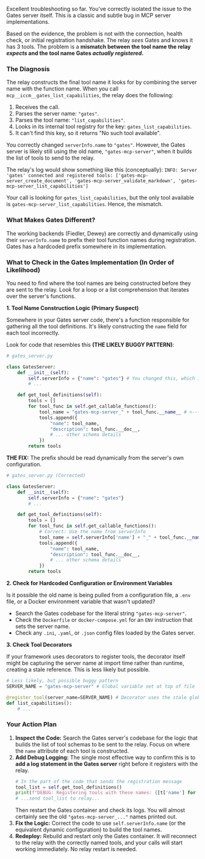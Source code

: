 Excellent troubleshooting so far. You've correctly isolated the issue to the Gates server itself. This is a classic and subtle bug in MCP server implementations.

Based on the evidence, the problem is not with the connection, health check, or initial registration handshake. The relay *sees* Gates and knows it has 3 tools. The problem is a **mismatch between the tool name the relay *expects* and the tool name Gates *actually registered*.**

### The Diagnosis

The relay constructs the final tool name it looks for by combining the server name with the function name. When you call `mcp__iccm__gates_list_capabilities`, the relay does the following:

1.  Receives the call.
2.  Parses the server name: `"gates"`.
3.  Parses the tool name: `"list_capabilities"`.
4.  Looks in its internal tool registry for the key: `gates_list_capabilities`.
5.  It can't find this key, so it returns "No such tool available".

You correctly changed `serverInfo.name` to `"gates"`. However, the Gates server is likely still using the old name, `"gates-mcp-server"`, when it builds the list of tools to send to the relay.

The relay's log would show something like this (conceptually):
`INFO: Server 'gates' connected and registered tools: ['gates-mcp-server_create_document', 'gates-mcp-server_validate_markdown', 'gates-mcp-server_list_capabilities']`

Your call is looking for `gates_list_capabilities`, but the only tool available is `gates-mcp-server_list_capabilities`. Hence, the mismatch.

### What Makes Gates Different?

The working backends (Fiedler, Dewey) are correctly and dynamically using their `serverInfo.name` to prefix their tool function names during registration. Gates has a hardcoded prefix somewhere in its implementation.

### What to Check in the Gates Implementation (In Order of Likelihood)

You need to find where the tool names are being constructed before they are sent to the relay. Look for a loop or a list comprehension that iterates over the server's functions.

**1. Tool Name Construction Logic (Primary Suspect)**

Somewhere in your Gates server code, there's a function responsible for gathering all the tool definitions. It's likely constructing the `name` field for each tool incorrectly.

Look for code that resembles this **(THE LIKELY BUGGY PATTERN)**:

```python
# gates_server.py

class GatesServer:
    def __init__(self):
        self.serverInfo = {"name": "gates"} # You changed this, which is good.
        # ...

    def get_tool_definitions(self):
        tools = []
        for tool_func in self.get_callable_functions():
            tool_name = "gates-mcp-server_" + tool_func.__name__ # <--- HARDCODED PREFIX!
            tools.append({
                "name": tool_name,
                "description": tool_func.__doc__,
                # ... other schema details
            })
        return tools
```

**THE FIX:**
The prefix should be read dynamically from the server's own configuration.

```python
# gates_server.py (Corrected)

class GatesServer:
    def __init__(self):
        self.serverInfo = {"name": "gates"}
        # ...

    def get_tool_definitions(self):
        tools = []
        for tool_func in self.get_callable_functions():
            # Correct: Use the name from serverInfo
            tool_name = self.serverInfo['name'] + "_" + tool_func.__name__
            tools.append({
                "name": tool_name,
                "description": tool_func.__doc__,
                # ... other schema details
            })
        return tools
```

**2. Check for Hardcoded Configuration or Environment Variables**

Is it possible the old name is being pulled from a configuration file, a `.env` file, or a Docker environment variable that wasn't updated?

*   Search the Gates codebase for the literal string `"gates-mcp-server"`.
*   Check the `Dockerfile` or `docker-compose.yml` for an `ENV` instruction that sets the server name.
*   Check any `.ini`, `.yaml`, or `.json` config files loaded by the Gates server.

**3. Check Tool Decorators**

If your framework uses decorators to register tools, the decorator itself might be capturing the server name at import time rather than runtime, creating a stale reference. This is less likely but possible.

```python
# Less likely, but possible buggy pattern
SERVER_NAME = "gates-mcp-server" # Global variable set at top of file

@register_tool(server_name=SERVER_NAME) # Decorator uses the stale global
def list_capabilities():
    # ...
```

### Your Action Plan

1.  **Inspect the Code:** Search the Gates server's codebase for the logic that builds the list of tool schemas to be sent to the relay. Focus on where the `name` attribute of each tool is constructed.
2.  **Add Debug Logging:** The single most effective way to confirm this is to **add a log statement in the Gates server** right before it registers with the relay.
    ```python
    # In the part of the code that sends the registration message
    tool_list = self.get_tool_definitions()
    print(f"DEBUG: Registering tools with these names: {[t['name'] for t in tool_list]}") # <-- ADD THIS
    # ...send tool_list to relay...
    ```
    Then restart the Gates container and check its logs. You will almost certainly see the old `"gates-mcp-server_..."` names printed out.
3.  **Fix the Logic:** Correct the code to use `self.serverInfo.name` (or the equivalent dynamic configuration) to build the tool names.
4.  **Redeploy:** Rebuild and restart only the Gates container. It will reconnect to the relay with the correctly named tools, and your calls will start working immediately. No relay restart is needed.
